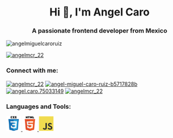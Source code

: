 <h1 align="center">Hi 👋, I'm Angel Caro</h1>
<h3 align="center">A passionate frontend developer from Mexico</h3>

<p align="left"> <img src="https://komarev.com/ghpvc/?username=angelmiguelcaroruiz&label=Profile%20views&color=0e75b6&style=flat" alt="angelmiguelcaroruiz" /> </p>

<p align="left"> <a href="https://twitter.com/angelmcr_22" target="blank"><img src="https://img.shields.io/twitter/follow/angelmcr_22?logo=twitter&style=for-the-badge" alt="angelmcr_22" /></a> </p>

<h3 align="left">Connect with me:</h3>
<p align="left">
<a href="https://twitter.com/angelmcr_22" target="blank"><img align="center" src="https://raw.githubusercontent.com/rahuldkjain/github-profile-readme-generator/master/src/images/icons/Social/twitter.svg" alt="angelmcr_22" height="30" width="40" /></a>
<a href="https://linkedin.com/in/angel-miguel-caro-ruiz-b5717828b" target="blank"><img align="center" src="https://raw.githubusercontent.com/rahuldkjain/github-profile-readme-generator/master/src/images/icons/Social/linked-in-alt.svg" alt="angel-miguel-caro-ruiz-b5717828b" height="30" width="40" /></a>
<a href="https://fb.com/angel.caro.75033149" target="blank"><img align="center" src="https://raw.githubusercontent.com/rahuldkjain/github-profile-readme-generator/master/src/images/icons/Social/facebook.svg" alt="angel.caro.75033149" height="30" width="40" /></a>
<a href="https://instagram.com/angelmcr_22" target="blank"><img align="center" src="https://raw.githubusercontent.com/rahuldkjain/github-profile-readme-generator/master/src/images/icons/Social/instagram.svg" alt="angelmcr_22" height="30" width="40" /></a>
</p>

<h3 align="left">Languages and Tools:</h3>
<p align="left"> <a href="https://www.w3schools.com/css/" target="_blank" rel="noreferrer"> <img src="https://raw.githubusercontent.com/devicons/devicon/master/icons/css3/css3-original-wordmark.svg" alt="css3" width="40" height="40"/> </a> <a href="https://www.w3.org/html/" target="_blank" rel="noreferrer"> <img src="https://raw.githubusercontent.com/devicons/devicon/master/icons/html5/html5-original-wordmark.svg" alt="html5" width="40" height="40"/> </a> <a href="https://developer.mozilla.org/en-US/docs/Web/JavaScript" target="_blank" rel="noreferrer"> <img src="https://raw.githubusercontent.com/devicons/devicon/master/icons/javascript/javascript-original.svg" alt="javascript" width="40" height="40"/> </a> </p>
